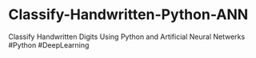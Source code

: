 # Classify-Handwritten-Python-ANN
Classify Handwritten Digits Using Python and Artificial Neural Netwerks #Python #DeepLearning
